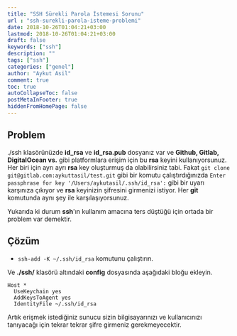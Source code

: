 ```yaml
---
title: "SSH Sürekli Parola İstemesi Sorunu"
url : "ssh-surekli-parola-isteme-problemi"
date: 2018-10-26T01:04:21+03:00
lastmod: 2018-10-26T01:04:21+03:00
draft: false
keywords: ["ssh"]
description: ""
tags: ["ssh"]
categories: ["genel"]
author: "Aykut Asil"
comment: true
toc: true
autoCollapseToc: false
postMetaInFooter: true
hiddenFromHomePage: false
---
```


## Problem

./ssh klasörünüzde **id_rsa** ve **id_rsa.pub** dosyanız var ve **Github, Gitlab, DigitalOcean vs.** gibi platformlara erişim için bu **rsa** keyini kullanıyorsunuz. Her biri için ayrı ayrı **rsa** key oluşturmuş da olabilirsiniz tabi. Fakat `git clone git@gitlab.com:aykuttasil/test.git` gibi bir komutu çalıştırdığınızda `Enter passphrase for key '/Users/aykutasil/.ssh/id_rsa':` gibi bir uyarı karşınıza çıkıyor ve **rsa** keyinizin şifresini girmenizi istiyor. Her **git** komutunda aynı şey ile karşılaşıyorsunuz.

Yukarıda ki durum **ssh**'ın kullanım amacına ters düştüğü için ortada bir problem var demektir. 

## Çözüm

- `ssh-add -K ~/.ssh/id_rsa` komutunu çalıştırın.

Ve **./ssh/** klasörü altındaki **config** dosyasında aşağıdaki bloğu ekleyin.

```text
Host *
  UseKeychain yes
  AddKeysToAgent yes
  IdentityFile ~/.ssh/id_rsa
```  

Artık erişmek istediğiniz sunucu sizin bilgisayarınızı ve kullanıcınızı tanıyacağı için tekrar tekrar şifre girmeniz gerekmeyecektir.
